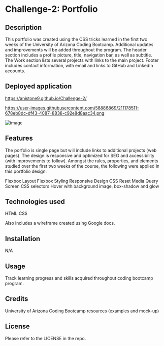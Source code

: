 # Challenge-2: Portfolio

## Description

This portfolio was created using the CSS tricks learned in the first two weeks of the University of Arizona Coding Bootcamp. 
Additional updates and improvements will be added throughout the program. The header section includes a profile picture, title, navigation bar, as well as subtitle.
The Work section lists several projects with links to the main project.
Footer includes contact information, with email and links to GitHub and LinkedIn accounts.

## Deployed application

https://anistone9.github.io/Challenge-2/

https://user-images.githubusercontent.com/58886869/211178511-678eb8dc-df43-4087-8838-c92e8d8aac34.png

![image](https://user-images.githubusercontent.com/58886869/211178511-678eb8dc-df43-4087-8838-c92e8d8aac34.png)

## Features

The porfolio is single page but will include links to additional projects (web pages). 
The design is responsive and optimized for SEO and accessibility (with improvements to follow).
Amongst the rules, properties, and elements studied over the first two weeks of the course, the following were applied in this portfolio design:

Flexbox Layout
Flexbox Styling
Responsive Design
CSS Reset
Media Query Screen
CSS selectors
Hover with background image, box-shadow and glow

## Technologies used

HTML
CSS

Also includes a wireframe created using Google docs.

## Installation

N/A

## Usage

Track learning progress and skills acquired throughout coding bootcamp program.

## Credits

University of Arizona Coding Bootcamp resources (examples and mock-up)

## License

Please refer to the LICENSE in the repo.


